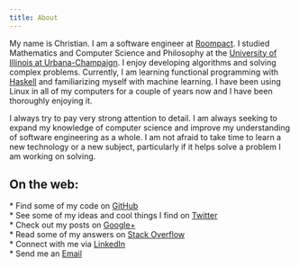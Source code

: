 ```yaml
---
title: About
---
```


My name is Christian.  I am a software engineer at [Roompact](https://roompact.com).  I studied Mathematics and Computer Science and Philosophy at the [University of Illinois at Urbana-Champaign](http://illinois.edu).  I enjoy developing algorithms and solving complex problems.  Currently, I am learning functional programming with [Haskell](https://www.haskell.org/) and familiarizing myself with machine learning.  I have been using Linux in all of my computers for a couple of years now and I have been thoroughly enjoying it. 

I always try to pay very strong attention to detail.  I am always seeking to expand my knowledge of computer science and improve my understanding of software engineering as a whole.  I am not afraid to take time to learn a new technology or a new subject, particularly if it helps solve a problem I am working on solving.

## On the web:

<div class="contact">
* Find some of my code on <a href="https://github.com/charukiewicz"><i class="fa fa-github"></i> GitHub</a><br/>
* See some of my ideas and cool things I find on <a href="https://twitter.com/charukiewicz"><i class="fa fa-twitter"></i> Twitter</a><br/>
* Check out my posts on <a href="https://plus.google.com/+ChristianCharukiewicz/"><i class="fa fa-google-plus"></i> Google+</a><br/>
* Read some of my answers on <a href="http://stackoverflow.com/users/2272853/christian"><i class="fa fa-stack-overflow"></i> Stack Overflow</a><br/>
* Connect with me via <a href="https://www.linkedin.com/in/charukiewicz"><i class="fa fa-linkedin"></i> LinkedIn</a><br/>
* Send me an <a href="mailto:c.charukiewicz@gmail.com"><i class="fa fa-envelope"></i> Email</a>
</div>
